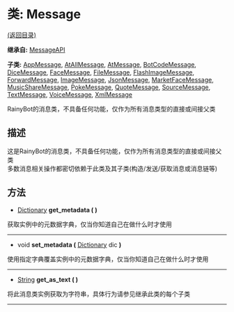 # 类: Message  
[(返回目录)](README.md)  
  
**继承自:** [MessageAPI](MessageAPI.md)  
  
**子类:** [AppMessage](AppMessage.md), [AtAllMessage](AtAllMessage.md), [AtMessage](AtMessage.md), [BotCodeMessage](BotCodeMessage.md), [DiceMessage](DiceMessage.md), [FaceMessage](FaceMessage.md), [FileMessage](FileMessage.md), [FlashImageMessage](FlashImageMessage.md), [ForwardMessage](ForwardMessage.md), [ImageMessage](ImageMessage.md), [JsonMessage](JsonMessage.md), [MarketFaceMessage](MarketFaceMessage.md), [MusicShareMessage](MusicShareMessage.md), [PokeMessage](PokeMessage.md), [QuoteMessage](QuoteMessage.md), [SourceMessage](SourceMessage.md), [TextMessage](TextMessage.md), [VoiceMessage](VoiceMessage.md), [XmlMessage](XmlMessage.md)  
  
RainyBot的消息类，不具备任何功能，仅作为所有消息类型的直接或间接父类  
  
## 描述  
  
这是RainyBot的消息类，不具备任何功能，仅作为所有消息类型的直接或间接父类   
多数消息相关操作都密切依赖于此类及其子类(构造/发送/获取消息或消息链等)  
  
## 方法 
  
- [Dictionary](https://docs.godotengine.org/en/latest/classes/class_dictionary.html) **get_metadata ( )**  
  
获取实例中的元数据字典，仅当你知道自己在做什么时才使用  
  
---  
  
- void **set_metadata (** [Dictionary](https://docs.godotengine.org/en/latest/classes/class_dictionary.html) dic **)**  
  
使用指定字典覆盖实例中的元数据字典，仅当你知道自己在做什么时才使用  
  
---  
  
- [String](https://docs.godotengine.org/en/latest/classes/class_string.html) **get_as_text ( )**  
  
将此消息类实例获取为字符串，具体行为请参见继承此类的每个子类  
  
---  
  

